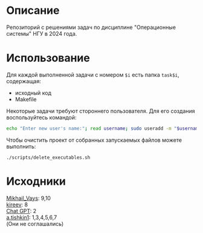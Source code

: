 # Описание
Репозиторий с решениями задач по дисциплине "Операционные системы" НГУ в 2024 года.

# Использование
Для каждой выполненной задачи с номером `$i` есть папка `task$i`, содержащая:
 - исходный код
 - Makefile

Некоторые задачи требуют стороннего пользователя. Для его создания воспользуйтесь командой:
```bash
echo "Enter new user's name:"; read username; sudo useradd -m "$username"
```
Чтобы очистить проект от собранных запускаемых файлов можете выполнить:
```
./scripts/delete_executables.sh
```

# Исходники
[Mikhail_Vays](https://github.com/vkinsu/23930/tree/main/Mikhail_Vays): 9,10   
[kireev](https://github.com/vkinsu/23930/tree/main/kireev): 8   
[Chat GPT](https://chatgpt.com): 2   
[a.tishkin1](https://github.com/vkinsu/23933/tree/main/a.tishkin1): 1,3,4,5,6,7   
(Они не соглашались)
